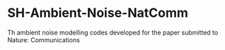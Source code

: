 # SH-Ambient-Noise-NatComm
Th ambient noise modelling codes developed for the paper submitted to Nature: Communications 
